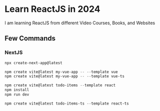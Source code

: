 # Learn ReactJS in 2024

I am learning ReactJS from different Video Courses, Books, and Websites

## Few Commands

### NextJS
```powershell
npx create-next-app@latest
```

```powershell
npm create vite@latest my-vue-app -- --template vue
npm create vite@latest my-vue-app -- --template vue-ts

npm create vite@latest todo-items --template react
npm install
npm run dev

npm create vite@latest todo-items-ts --template react-ts
```
